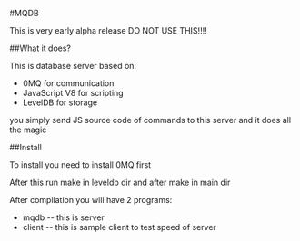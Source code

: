 #MQDB

This is very early alpha release DO NOT USE THIS!!!!

##What it does?

This is database server based on: 
- 0MQ for communication
- JavaScript V8 for scripting
- LevelDB for storage

you simply send JS source code of commands to this server and it does all the magic


##Install

To install you need to install 0MQ first

After this run make in leveldb dir
and after make in main dir

After compilation you will have 2 programs:
- mqdb -- this is server
- client -- this is sample client to test speed of server



